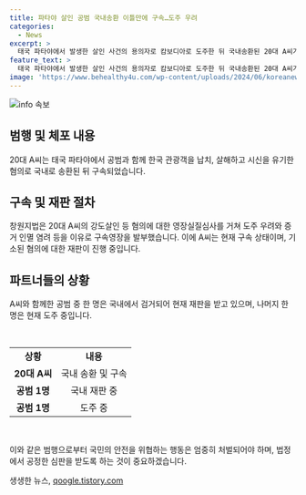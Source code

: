 ```yaml
---
title: 파타야 살인 공범 국내송환 이틀만에 구속…도주 우려
categories:
  - News
excerpt: >
  태국 파타야에서 발생한 살인 사건의 용의자로 캄보디아로 도주한 뒤 국내송환된 20대 A씨가 창원지법 출석했습니다. 영장전담 정지은 부장판사는 A씨에 대한 강도살인 등 혐의로 구속영장을 발부했는데, 도주 우려와 증거 인멸 염려로 이를 결정했습니다. A씨는 지난 5월에 태국에서 한국 관광객을 납치, 살해하고 시신을 유기한 혐의를 받고 있으며, 현재 다른 공범들과 관련한 수사가 계속되고 있습니다.
feature_text: >
  태국 파타야에서 발생한 살인 사건의 용의자로 캄보디아로 도주한 뒤 국내송환된 20대 A씨가 창원지법 출석했습니다. 영장전담 정지은 부장판사는 A씨에 대한 강도살인 등 혐의로 구속영장을 발부했는데, 도주 우려와 증거 인멸 염려로 이를 결정했습니다. A씨는 지난 5월에 태국에서 한국 관광객을 납치, 살해하고 시신을 유기한 혐의를 받고 있으며, 현재 다른 공범들과 관련한 수사가 계속되고 있습니다.
image: 'https://www.behealthy4u.com/wp-content/uploads/2024/06/koreanews.jpg'
---
```


<p><img src="https://www.behealthy4u.com/wp-content/uploads/2024/06/koreanews.jpg" alt="info 속보" /></p>

<h2 data-ke-size="size26">범행 및 체포 내용</h2>

<p data-ke-size="size16">20대 A씨는 태국 파타야에서 공범과 함께 한국 관광객을 납치, 살해하고 시신을 유기한 혐의로 국내로 송환된 뒤 구속되었습니다.</p>

<h2 data-ke-size="size26">구속 및 재판 절차</h2>

<p data-ke-size="size16">창원지법은 20대 A씨의 강도살인 등 혐의에 대한 영장실질심사를 거쳐 도주 우려와 증거 인멸 염려 등을 이유로 구속영장을 발부했습니다. 이에 A씨는 현재 구속 상태이며, 기소된 혐의에 대한 재판이 진행 중입니다.</p>

<h2 data-ke-size="size26">파트너들의 상황</h2>

<p data-ke-size="size16">A씨와 함께한 공범 중 한 명은 국내에서 검거되어 현재 재판을 받고 있으며, 나머지 한 명은 현재 도주 중입니다.</p>

<p data-ke-size="size16">&nbsp;</p>

<table>
<tbody>
<tr>
<td style="text-align: center; height: 17px;"><b>상황</b></td>
<td style="text-align: center; height: 17px;"><b>내용</b></td>
</tr>
<tr>
<td style="text-align: center; height: 17px;"><b>20대 A씨</b></td>
<td style="text-align: center; height: 17px;">국내 송환 및 구속</td>
</tr>
<tr>
<td style="text-align: center; height: 17px;"><b>공범 1명</b></td>
<td style="text-align: center; height: 17px;">국내 재판 중</td>
</tr>
<tr>
<td style="text-align: center; height: 17px;"><b>공범 1명</b></td>
<td style="text-align: center; height: 17px;">도주 중</td>
</tr>
</tbody>
</table>

<p data-ke-size="size16">&nbsp;</p>

<p data-ke-size="size16">이와 같은 범행으로부터 국민의 안전을 위협하는 행동은 엄중히 처벌되어야 하며, 법정에서 공정한 심판을 받도록 하는 것이 중요하겠습니다.</p>
생생한 뉴스, <a href="https://qoogle.tistory.com" rel="dofollow">qoogle.tistory.com</a>


